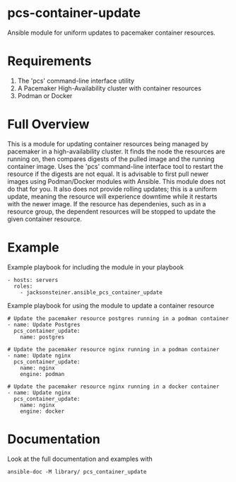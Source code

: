 # pcs-container-update

Ansible module for uniform updates to pacemaker container resources.

# Requirements

1. The 'pcs' command-line interface utility
2. A Pacemaker High-Availability cluster with container resources
3. Podman or Docker

# Full Overview
This is a module for updating container resources being managed by pacemaker in a high-availability cluster. It finds the node the resources are running on, then compares digests of the pulled image and the running container image. Uses the 'pcs' command-line interface tool to restart the resource if the digests are not equal. It is advisable to first pull newer images using Podman/Docker modules with Ansible. This module does not do that for you. It also does not provide rolling updates; this is a uniform update, meaning the resource will experience downtime while it restarts with the newer image. If the resource has dependenies, such as in a resource group, the dependent resources will be stopped to update the given container resource.

# Example

Example playbook for including the module in your playbook

    - hosts: servers
      roles:
        - jacksonsteiner.ansible_pcs_container_update


Example playbook for using the module to update a container resource

    # Update the pacemaker resource postgres running in a podman container
    - name: Update Postgres
      pcs_container_update:
        name: postgres
    
    # Update the pacemaker resource nginx running in a podman container
    - name: Update nginx
      pcs_container_update:
        name: nginx
        engine: podman
    
    # Update the pacemaker resource nginx running in a docker container
    - name: Update nginx
      pcs_container_update:
        name: nginx
        engine: docker


# Documentation

Look at the full documentation and examples with

    ansible-doc -M library/ pcs_container_update

